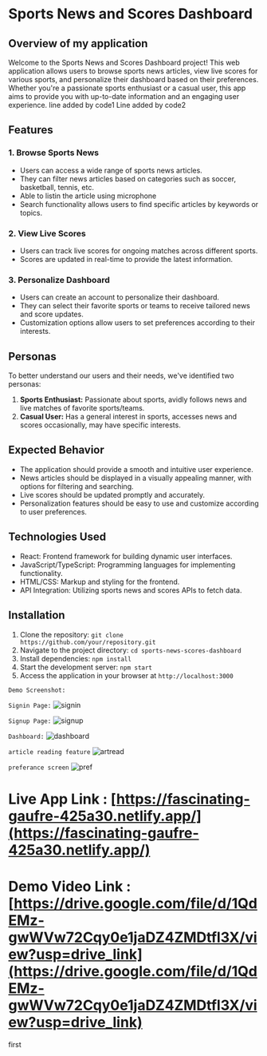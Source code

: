 # Sports News and Scores Dashboard

## Overview of my application
Welcome to the Sports News and Scores Dashboard project! This web application allows users to browse sports news articles, view live scores for various sports, and personalize their dashboard based on their preferences. Whether you're a passionate sports enthusiast or a casual user, this app aims to provide you with up-to-date information and an engaging user experience.
line added by code1
Line added by code2
## Features
### 1. Browse Sports News
- Users can access a wide range of sports news articles.
- They can filter news articles based on categories such as soccer, basketball, tennis, etc.
- Able to listin the article using microphone 
- Search functionality allows users to find specific articles by keywords or topics.

### 2. View Live Scores
- Users can track live scores for ongoing matches across different sports.
- Scores are updated in real-time to provide the latest information.

### 3. Personalize Dashboard
- Users can create an account to personalize their dashboard.
- They can select their favorite sports or teams to receive tailored news and score updates.
- Customization options allow users to set preferences according to their interests.

## Personas
To better understand our users and their needs, we've identified two personas:
1. **Sports Enthusiast:** Passionate about sports, avidly follows news and live matches of favorite sports/teams.
2. **Casual User:** Has a general interest in sports, accesses news and scores occasionally, may have specific interests.

## Expected Behavior
- The application should provide a smooth and intuitive user experience.
- News articles should be displayed in a visually appealing manner, with options for filtering and searching.
- Live scores should be updated promptly and accurately.
- Personalization features should be easy to use and customize according to user preferences.

## Technologies Used
- React: Frontend framework for building dynamic user interfaces.
- JavaScript/TypeScript: Programming languages for implementing functionality.
- HTML/CSS: Markup and styling for the frontend.
- API Integration: Utilizing sports news and scores APIs to fetch data.

## Installation
1. Clone the repository: `git clone https://github.com/your/repository.git`
2. Navigate to the project directory: `cd sports-news-scores-dashboard`
3. Install dependencies: `npm install`
4. Start the development server: `npm start`
5. Access the application in your browser at `http://localhost:3000`

`Demo Screenshot:`

`Signin Page:`
![signin](https://github.com/i0am0arunava/sportnews_final/assets/141677292/2e864335-9ffc-42d5-818a-0572aa74a3cf)

`Signup Page:`
![signup](https://github.com/i0am0arunava/sportnews_final/assets/141677292/4214fb3d-677c-4d31-87f4-eb2589f1c544)

`Dashboard:`
![dashboard](https://github.com/i0am0arunava/sportnews_final/assets/141677292/2b33121a-48a2-4842-9ae2-45d03a1a59f5)

`article reading feature`
![artread](https://github.com/i0am0arunava/sportnews_final/assets/141677292/e0533ac7-f41c-4bfe-8b4b-6e86fffd028d)

`preferance screen`
![pref](https://github.com/i0am0arunava/sportnews_final/assets/141677292/463b2ed9-a245-4b1b-8c1f-64d9a42b9667)

# Live App Link : [https://fascinating-gaufre-425a30.netlify.app/](https://fascinating-gaufre-425a30.netlify.app/)

# Demo Video Link : [https://drive.google.com/file/d/1QdEMz-gwWVw72Cqy0e1jaDZ4ZMDtfl3X/view?usp=drive_link](https://drive.google.com/file/d/1QdEMz-gwWVw72Cqy0e1jaDZ4ZMDtfl3X/view?usp=drive_link)

first